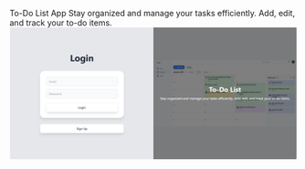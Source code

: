 To-Do List App
Stay organized and manage your tasks efficiently. Add, edit, and track your to-do items.
![alt text](image.png)

